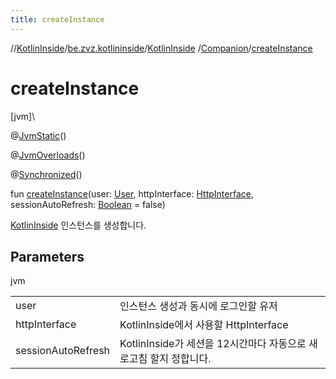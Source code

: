 ```yaml
---
title: createInstance
---
```

//[KotlinInside](../../../../index.html)/[be.zvz.kotlininside](../../index.html)/[KotlinInside](../index.html)
/[Companion](index.html)/[createInstance](create-instance.html)

# createInstance

[jvm]\

@[JvmStatic](https://kotlinlang.org/api/latest/jvm/stdlib/kotlin.jvm/-jvm-static/index.html)()

@[JvmOverloads](https://kotlinlang.org/api/latest/jvm/stdlib/kotlin.jvm/-jvm-overloads/index.html)()

@[Synchronized](https://kotlinlang.org/api/latest/jvm/stdlib/kotlin.jvm/-synchronized/index.html)()

fun [createInstance](create-instance.html)(user: [User](../../../be.zvz.kotlininside.session.user/-user/index.html),
httpInterface: [HttpInterface](../../../be.zvz.kotlininside.http/-http-interface/index.html),
sessionAutoRefresh: [Boolean](https://kotlinlang.org/api/latest/jvm/stdlib/kotlin/-boolean/index.html) = false)

[KotlinInside](../index.html) 인스턴스를 생성합니다.

## Parameters

jvm

| | |
|---|---|
| user | 인스턴스 생성과 동시에 로그인할 유저 |
| httpInterface | KotlinInside에서 사용할 HttpInterface |
| sessionAutoRefresh | KotlinInside가 세션을 12시간마다 자동으로 새로고침 할지 정합니다. |




